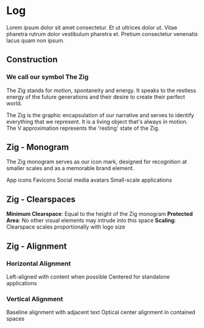 <h1><strong>Log</strong></h1><p>Lorem ipsum dolor sit amet consectetur. Et ut ultrices dolor ut. Vitae pharetra rutrum dolor vestibulum pharetra et. Pretium consectetur venenatis lacus quam non ipsum.</p><h2><strong>Construction</strong></h2><p></p><h3><strong>We call our symbol The Zig</strong></h3><p>The Zig stands for motion, spontaneity and energy. It speaks to the restless energy of the future generations and their desire to create their perfect world.</p><p>The Zig is the graphic encapsulation of our narrative and serves to identify everything that we represent. It is a living object that's always in motion. The V approximation represents the 'resting' state of the Zig.</p><h2><strong>Zig - Monogram</strong></h2><p></p><p>The Zig monogram serves as our icon mark, designed for recognition at smaller scales and as a memorable brand element.</p><p>App icons Favicons Social media avatars Small-scale applications</p><h2><strong>Zig - Clearspaces</strong></h2><p></p><p><strong>Minimum Clearspace</strong>: Equal to the height of the Zig monogram <strong>Protected Area</strong>: No other visual elements may intrude into this space <strong>Scaling</strong>: Clearspace scales proportionally with logo size</p><h2><strong>Zig - Alignment</strong></h2><p></p><h3><strong>Horizontal Alignment</strong></h3><p>Left-aligned with content when possible Centered for standalone applications</p><h3><strong>Vertical Alignment</strong></h3><p>Baseline alignment with adjacent text Optical center alignment in contained spaces</p>